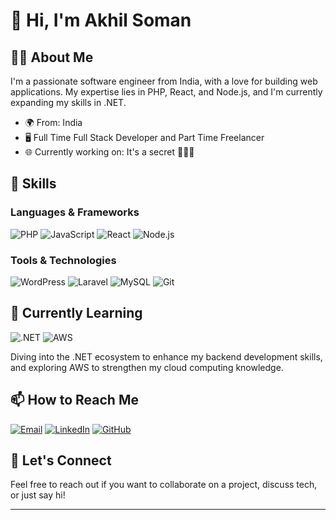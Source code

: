 # 👋 Hi, I'm Akhil Soman

## 👨‍💻 About Me

I'm a passionate software engineer from India, with a love for building web applications. My expertise lies in PHP, React, and Node.js, and I'm currently expanding my skills in .NET.

- 🌍 From: India
- 🖥️ Full Time Full Stack Developer and Part Time Freelancer
- 🌐 Currently working on: It's a secret 🤫😂😂

## 🚀 Skills

### Languages & Frameworks
![PHP](https://img.shields.io/badge/PHP-777BB4?style=for-the-badge&logo=php&logoColor=white)
![JavaScript](https://img.shields.io/badge/JavaScript-F7DF1E?style=for-the-badge&logo=javascript&logoColor=black)
![React](https://img.shields.io/badge/React-61DAFB?style=for-the-badge&logo=react&logoColor=black)
![Node.js](https://img.shields.io/badge/Node.js-339933?style=for-the-badge&logo=nodedotjs&logoColor=white)

### Tools & Technologies
![WordPress](https://img.shields.io/badge/WordPress-21759B?style=for-the-badge&logo=wordpress&logoColor=white)
![Laravel](https://img.shields.io/badge/Laravel-FF2D20?style=for-the-badge&logo=laravel&logoColor=white)
![MySQL](https://img.shields.io/badge/MySQL-4479A1?style=for-the-badge&logo=mysql&logoColor=white)
![Git](https://img.shields.io/badge/Git-F05032?style=for-the-badge&logo=git&logoColor=white)

## 🌱 Currently Learning
![.NET](https://img.shields.io/badge/.NET-512BD4?style=for-the-badge&logo=dotnet&logoColor=white) 
![AWS](https://img.shields.io/badge/AWS-232F3E?style=for-the-badge&logo=amazon-aws&logoColor=white)

Diving into the .NET ecosystem to enhance my backend development skills, and exploring AWS to strengthen my cloud computing knowledge.

## 📫 How to Reach Me
[![Email](https://img.shields.io/badge/Email-D14836?style=for-the-badge&logo=gmail&logoColor=white)](mailto:psakhilsoman@gmail.com)
[![LinkedIn](https://img.shields.io/badge/LinkedIn-0077B5?style=for-the-badge&logo=linkedin&logoColor=white)](https://www.linkedin.com/in/psakhilsoman)
[![GitHub](https://img.shields.io/badge/GitHub-100000?style=for-the-badge&logo=github&logoColor=white)](https://github.com/psakhilsoman)


## 💬 Let's Connect

Feel free to reach out if you want to collaborate on a project, discuss tech, or just say hi!

---

